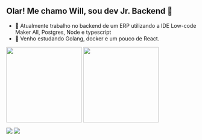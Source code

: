 ## Olar! Me chamo Will, sou dev Jr. Backend 👋

- 🔭 Atualmente trabalho no backend de um ERP utilizando a IDE Low-code Maker All, Postgres, Node e typescript
- 🌱 Venho estudando Golang, docker e um pouco de React.

<div
<a href="https://github.com/wmoura85/github-readme-stats">
  <img height=200 align="center" src="https://github-readme-stats.vercel.app/api?username=wmoura85&theme=dracula" />
  <href="https://github.com/anuraghazra/convoychat">
  <img height=200 align="center" src="https://github-readme-stats.vercel.app/api/top-langs?username=wmoura85&theme=dracula&layout=compact&langs_count=8&card_width=320" />
</div>
  
 
<div> 
  
  <a href = "mailto:wmoura85@gmail.com"><img src="https://img.shields.io/badge/-Gmail-%23333?style=for-the-badge&logo=gmail&logoColor=white" target="_blank"></a>
  <a href="https://www.linkedin.com/in/william-de-moura-a2b59a22" target="_blank"><img src="https://img.shields.io/badge/-LinkedIn-%230077B5?style=for-the-badge&logo=linkedin&logoColor=white" target="_blank"></a> 
  
</div>
